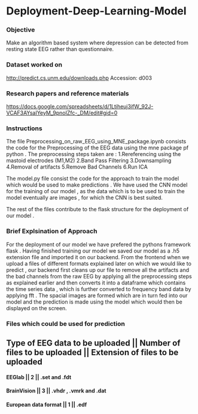 # Deployment-Deep-Learning-Model


### Objective 
Make an algorithm based system where 
depression can be detected from resting state 
EEG rather than questionnaire.


### Dataset worked on
http://predict.cs.unm.edu/downloads.php 
Accession: d003

### Research papers and reference materials
https://docs.google.com/spreadsheets/d/1Ltiheuj3ifW_92J-VCAF3AYsaIYeyM_9pnoIZfc-_DM/edit#gid=0


### Instructions

The file Preprocessing_on_raw_EEG_using_MNE_package.ipynb consists the code for the Preprocessing of the EEG data using the mne package pf python .
The preprocessing steps taken are :
1.Rereferencing using the mastoid electrodes (M1,M2)
2.Band Pass Filtering
3.Downsampling
4.Removal of artifacts
5.Remove Bad Channels
6.Run ICA


The model.py file consist the code for the approach to train the model which would be used to make predictions .
We have used the CNN model for the training of our model , as the data which is to be used to train the model
eventually are images , for which the CNN is best suited.



The rest of the files contribute to the flask structure for the deployment of our model .

### Brief Explsination of Approach

For the deployment of our model we have prefered the
pythons framework flask . Having finished training our
model we saved our model as a .h5 extension file and imported it
on our backend.
From the frontend when we upload a files of different formats explained later 
on which we would like to predict , our backend
first cleans up our file to remove all the artifacts and the bad
channels from the raw EEG by applying all the preprocessing steps as explained earlier and then converts it into a dataframe which
contains the time series data , which is further converted to
frequency band data by applying fft . The spacial images are
formed which are in turn fed into our model and the prediction
is made using the model which would then be displayed on the screen.


### Files which could be used for prediction

## Type of EEG data to be uploaded    ||      Number of files to be uploaded    ||        Extension of files to be uploaded
####  EEGlab                             ||     2                                  ||       .set and .fdt
####  BrainVision                        ||      3                                 ||       .vhdr , .vmrk and .dat
####  European data format               ||      1                                 ||        .edf





